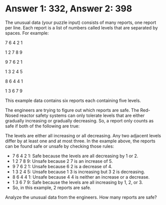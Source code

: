 # Answer 1: 332, Answer 2: 398

The unusual data (your puzzle input) consists of many reports, one report per line. Each report is a list of numbers called levels that are separated by spaces. For example:

7 6 4 2 1

1 2 7 8 9

9 7 6 2 1

1 3 2 4 5

8 6 4 4 1

1 3 6 7 9

This example data contains six reports each containing five levels.

The engineers are trying to figure out which reports are safe. The Red-Nosed reactor safety systems can only tolerate levels that are either gradually increasing or gradually decreasing. So, a report only counts as safe if both of the following are true:

The levels are either all increasing or all decreasing.
Any two adjacent levels differ by at least one and at most three.
In the example above, the reports can be found safe or unsafe by checking those rules:

- 7 6 4 2 1: Safe because the levels are all decreasing by 1 or 2.
- 1 2 7 8 9: Unsafe because 2 7 is an increase of 5.
- 9 7 6 2 1: Unsafe because 6 2 is a decrease of 4.
- 1 3 2 4 5: Unsafe because 1 3 is increasing but 3 2 is decreasing.
- 8 6 4 4 1: Unsafe because 4 4 is neither an increase or a decrease.
- 1 3 6 7 9: Safe because the levels are all increasing by 1, 2, or 3.
- So, in this example, 2 reports are safe.

Analyze the unusual data from the engineers. How many reports are safe?

